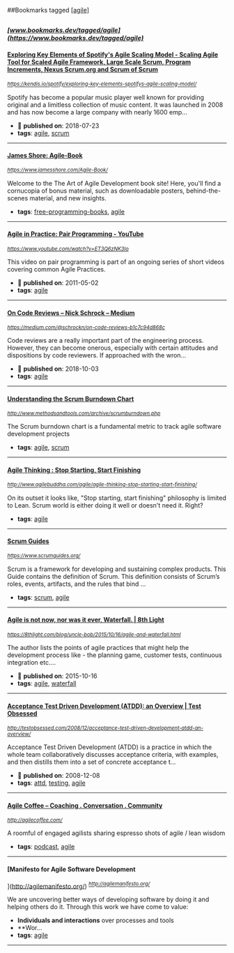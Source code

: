 ##Bookmarks tagged [[agile]](https://www.bookmarks.dev?q=[agile])

_<sup><sup>[www.bookmarks.dev/tagged/agile](https://www.bookmarks.dev/tagged/agile)</sup></sup>_
---
#### [Exploring Key Elements of Spotify's Agile Scaling Model - Scaling Agile Tool for Scaled Agile Framework, Large Scale Scrum, Program Increments, Nexus Scrum.org and Scrum of Scrum](https://kendis.io/spotify/exploring-key-elements-spotifys-agile-scaling-model/)
_<sup>https://kendis.io/spotify/exploring-key-elements-spotifys-agile-scaling-model/</sup>_

Spotify has become a popular music player well known for providing original and a limitless collection of music content. It was launched in 2008 and has now become a large company with nearly 1600 emp...
* :calendar: **published on**: 2018-07-23
* **tags**: [agile](../tagged/agile.md), [scrum](../tagged/scrum.md)
---
#### [James Shore: Agile-Book](https://www.jamesshore.com/Agile-Book/)
_<sup>https://www.jamesshore.com/Agile-Book/</sup>_

Welcome to the The Art of Agile Development book site! Here, you'll find a cornucopia of bonus material, such as downloadable posters, behind-the-scenes material, and new insights.
* **tags**: [free-programming-books](../tagged/free-programming-books.md), [agile](../tagged/agile.md)
---
#### [Agile in Practice: Pair Programming - YouTube](https://www.youtube.com/watch?v=ET3Q6zNK3Io)
_<sup>https://www.youtube.com/watch?v=ET3Q6zNK3Io</sup>_

This video on pair programming is part of an ongoing series of short videos covering common Agile Practices. 
* :calendar: **published on**: 2011-05-02
* **tags**: [agile](../tagged/agile.md)
---
#### [On Code Reviews – Nick Schrock – Medium](https://medium.com/@schrockn/on-code-reviews-b1c7c94d868c)
_<sup>https://medium.com/@schrockn/on-code-reviews-b1c7c94d868c</sup>_

Code reviews are a really important part of the engineering process. However, they can become onerous, especially with certain attitudes and dispositions by code reviewers. If approached with the wron...
* :calendar: **published on**: 2018-10-03
* **tags**: [agile](../tagged/agile.md)
---
#### [Understanding the Scrum Burndown Chart](http://www.methodsandtools.com/archive/scrumburndown.php)
_<sup>http://www.methodsandtools.com/archive/scrumburndown.php</sup>_

The Scrum burndown chart is a fundamental metric to track agile software development projects
* **tags**: [agile](../tagged/agile.md), [scrum](../tagged/scrum.md)
---
#### [Agile Thinking : Stop Starting, Start Finishing](http://www.agilebuddha.com/agile/agile-thinking-stop-starting-start-finishing/)
_<sup>http://www.agilebuddha.com/agile/agile-thinking-stop-starting-start-finishing/</sup>_

On its outset it looks like, "Stop starting, start finishing" philosophy is limited to Lean. Scrum world is either doing it well or doesn't need it. Right?
* **tags**: [agile](../tagged/agile.md)
---
#### [Scrum Guides](https://www.scrumguides.org/)
_<sup>https://www.scrumguides.org/</sup>_

Scrum is a framework for developing and sustaining complex products. This Guide contains the definition of Scrum. This definition consists of Scrum’s roles, events, artifacts, and the rules that bind ...
* **tags**: [scrum](../tagged/scrum.md), [agile](../tagged/agile.md)
---
#### [Agile is not now, nor was it ever, Waterfall. | 8th Light](https://8thlight.com/blog/uncle-bob/2015/10/16/agile-and-waterfall.html)
_<sup>https://8thlight.com/blog/uncle-bob/2015/10/16/agile-and-waterfall.html</sup>_

The author lists the points of agile practices that might help the development process like - the planning game, customer tests, continuous integration etc....
* :calendar: **published on**: 2015-10-16
* **tags**: [agile](../tagged/agile.md), [waterfall](../tagged/waterfall.md)
---
#### [Acceptance Test Driven Development (ATDD): an Overview  |  Test Obsessed](http://testobsessed.com/2008/12/acceptance-test-driven-development-atdd-an-overview/)
_<sup>http://testobsessed.com/2008/12/acceptance-test-driven-development-atdd-an-overview/</sup>_

Acceptance Test Driven Development (ATDD) is a practice in which the whole team collaboratively discusses acceptance criteria, with examples, and then distills them into a set of concrete acceptance t...
* :calendar: **published on**: 2008-12-08
* **tags**: [attd](../tagged/attd.md), [testing](../tagged/testing.md), [agile](../tagged/agile.md)
---
#### [Agile Coffee – Coaching . Conversation . Community](http://agilecoffee.com/)
_<sup>http://agilecoffee.com/</sup>_

A roomful of engaged agilists sharing espresso shots of agile / lean wisdom
* **tags**: [podcast](../tagged/podcast.md), [agile](../tagged/agile.md)
---
#### [Manifesto for Agile Software Development
](http://agilemanifesto.org/)
_<sup>http://agilemanifesto.org/</sup>_

We are uncovering better ways of developing software by doing it and helping others do it.
Through this work we have come to value:

* **Individuals and interactions** over processes and tools
* **Wor...
* **tags**: [agile](../tagged/agile.md)
---
